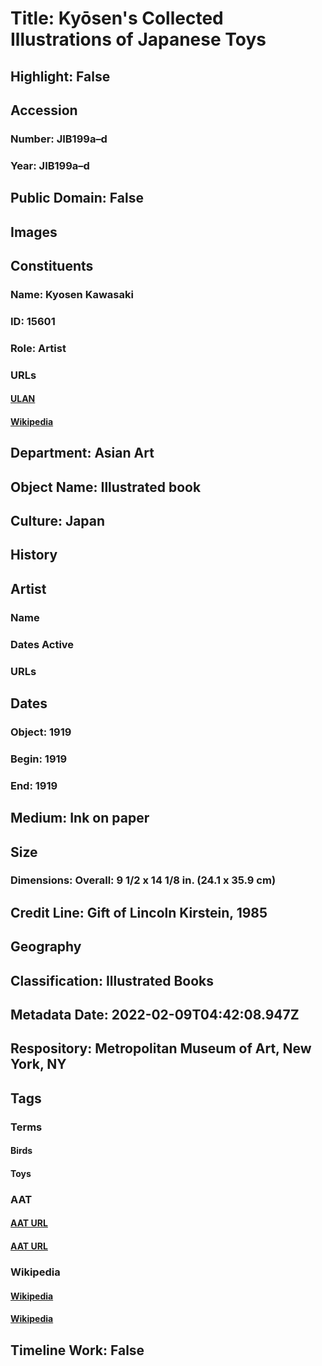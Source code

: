 # Title: Kyōsen's Collected Illustrations of Japanese Toys
## Highlight: False
## Accession
### Number: JIB199a–d
### Year: JIB199a–d
## Public Domain: False
## Images
## Constituents
### Name: Kyosen Kawasaki
### ID: 15601
### Role: Artist
### URLs
#### [ULAN](http://vocab.getty.edu/page/ulan/500524210)
#### [Wikipedia](https://www.wikidata.org/wiki/Q11478396)
## Department: Asian Art
## Object Name: Illustrated book
## Culture: Japan
## History
## Artist
### Name
### Dates Active
### URLs
## Dates
### Object: 1919
### Begin: 1919
### End: 1919
## Medium: Ink on paper
## Size
### Dimensions: Overall: 9 1/2 x 14 1/8 in. (24.1 x 35.9 cm)
## Credit Line: Gift of Lincoln Kirstein, 1985
## Geography
## Classification: Illustrated Books
## Metadata Date: 2022-02-09T04:42:08.947Z
## Respository: Metropolitan Museum of Art, New York, NY
## Tags
### Terms
#### Birds
#### Toys
### AAT
#### [AAT URL](http://vocab.getty.edu/page/aat/300266506)
#### [AAT URL](http://vocab.getty.edu/page/aat/300211037)
### Wikipedia
#### [Wikipedia]()
#### [Wikipedia]()
## Timeline Work: False